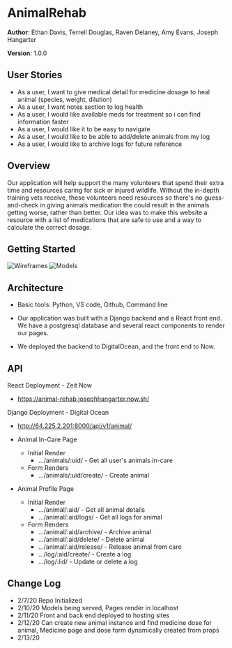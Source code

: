 # AnimalRehab

**Author**: Ethan Davis, Terrell Douglas, Raven Delaney, Amy Evans, Joseph Hangarter

**Version**: 1.0.0 

## User Stories
* As a user, I want to give medical detail for medicine dosage to heal animal (species, weight, dilution)
* As a user, I want notes section to log health
* As a user, I would like available meds for treatment so i can find information faster
* As a user, I would like it to be easy to navigate
* As a user, I would like to be able to add/delete animals from my log
* As a user, I would like to archive logs for future reference

## Overview
<!-- Provide a high level overview of what this application is and why you are building it, beyond the fact that it's an assignment for a Code Fellows 401 class. (i.e. What's your problem domain?) -->
Our application will help support the many volunteers that spend their extra time and resources caring for sick or injured wildlife. Without the in-depth training vets receive, these volunteers need resources so there's no guess-and-check in giving animals medication the could result in the animals getting worse, rather than better. Our idea was to make this website a resource with a list of medications that are safe to use and a way to calculate the correct dosage. 

## Getting Started
<!-- What are the steps that a user must take in order to build this app on their own machine and get it running? -->
![Wireframes](/assets/wireframes.jpg)
![Models](/assets/models.jpg)

## Architecture
<!-- Provide a detailed description of the application design. What technologies (languages, libraries, etc) you're using, and any other relevant design information. This is also an area which you can include any visuals; flow charts, example usage gifs, screen captures, etc.-->
- Basic tools: Python, VS code, Github, Command line

- Our application was built with a Django backend and a React front end. We have a postgresql database and several react components to render our pages. 

- We deployed the backend to DigitalOcean, and the front end to Now.

## API
<!-- Provide detailed instructions for your applications usage. This should include any methods or endpoints available to the user/client/developer. Each section should be formatted to provide clear syntax for usage, example calls including input data requirements and options, and example responses or return values. -->
React Deployment - Zeit Now
* https://animal-rehab.josephhangarter.now.sh/

Django Deployment - Digital Ocean
* http://64.225.2.201:8000/api/v1/animal/

- Animal In-Care Page
  - Initial Render
    - .../animals/:uid/ - Get all user's animals in-care
  - Form Renders
    - .../animals/:uid/create/ - Create animal

- Animal Profile Page
  - Initial Render
    - .../animal/:aid/ - Get all animal details
    - .../animal/:aid/logs/ - Get all logs for animal
  - Form Renders
    - .../animal/:aid/archive/ - Archive animal
    - .../animal/:aid/delete/ - Delete animal
    - .../animal/:aid/release/ - Release animal from care
    - .../log/:aid/create/ - Create a log
    - .../log/:lid/ - Update or delete a log

## Change Log
<!-- Use this are to document the iterative changes made to your application as each feature is successfully implemented. Use time stamps. Here's an example:
01-01-2001 4:59pm - Added functionality to add and delete some things.
-->
* 2/7/20 Repo Initialized
* 2/10/20 Models being served, Pages render in localhost
* 2/11/20 Front and back end deployed to hosting sites
* 2/12/20 Can create new animal instance and find medicine dose for animal, Medicine page and dose form dynamically created from props
* 2/13/20
